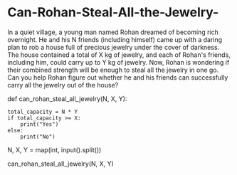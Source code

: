 # Can-Rohan-Steal-All-the-Jewelry-
In a quiet village, a young man named Rohan dreamed of becoming rich overnight. He and his N friends (including himself) came up with a daring plan to rob a house full of precious jewelry under the cover of darkness. The house contained a total of X kg of jewelry, and each of Rohan's friends, including him, could carry up to Y kg of jewelry.
Now, Rohan is wondering if their combined strength will be enough to steal all the jewelry in one go. Can you help Rohan figure out whether he and his friends can successfully carry all the jewelry out of the house?

def can_rohan_steal_all_jewelry(N, X, Y):

    total_capacity = N * Y  
    if total_capacity >= X:
        print("Yes")
    else:
        print("No")

N, X, Y = map(int, input().split())

can_rohan_steal_all_jewelry(N, X, Y)

